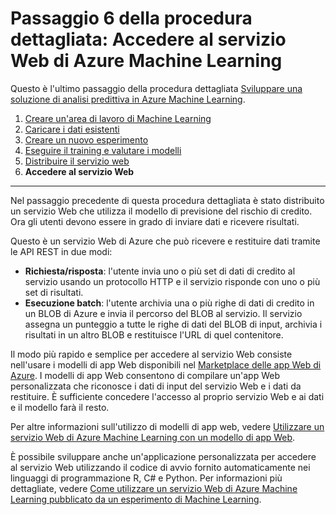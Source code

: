 <properties
	pageTitle="Passaggio 6: Accedere al servizio Web di Machine Learning | Microsoft Azure"
	description="Passaggio 6 della procedura dettagliata Sviluppare una soluzione predittiva: Accedere a un servizio Web attivo di Azure Machine Learning"
	services="machine-learning"
	documentationCenter=""
	authors="garyericson"
	manager="jhubbard"
	editor="cgronlun"/> 

<tags
	ms.service="machine-learning"
	ms.workload="data-services"
	ms.tgt_pltfrm="na"
	ms.devlang="na"
	ms.topic="article"
	ms.date="09/16/2016"
	ms.author="garye"/> 


# Passaggio 6 della procedura dettagliata: Accedere al servizio Web di Azure Machine Learning

Questo è l'ultimo passaggio della procedura dettagliata [Sviluppare una soluzione di analisi predittiva in Azure Machine Learning](machine-learning-walkthrough-develop-predictive-solution.md).


1.	[Creare un'area di lavoro di Machine Learning](machine-learning-walkthrough-1-create-ml-workspace.md)
2.	[Caricare i dati esistenti](machine-learning-walkthrough-2-upload-data.md)
3.	[Creare un nuovo esperimento](machine-learning-walkthrough-3-create-new-experiment.md)
4.	[Eseguire il training e valutare i modelli](machine-learning-walkthrough-4-train-and-evaluate-models.md)
5.	[Distribuire il servizio web](machine-learning-walkthrough-5-publish-web-service.md)
6.	**Accedere al servizio Web**

----------

Nel passaggio precedente di questa procedura dettagliata è stato distribuito un servizio Web che utilizza il modello di previsione del rischio di credito. Ora gli utenti devono essere in grado di inviare dati e ricevere risultati.

Questo è un servizio Web di Azure che può ricevere e restituire dati tramite le API REST in due modi:

-	**Richiesta/risposta**: l'utente invia uno o più set di dati di credito al servizio usando un protocollo HTTP e il servizio risponde con uno o più set di risultati.
-	**Esecuzione batch**: l'utente archivia una o più righe di dati di credito in un BLOB di Azure e invia il percorso del BLOB al servizio. Il servizio assegna un punteggio a tutte le righe di dati del BLOB di input, archivia i risultati in un altro BLOB e restituisce l'URL di quel contenitore.

Il modo più rapido e semplice per accedere al servizio Web consiste nell'usare i modelli di app Web disponibili nel [Marketplace delle app Web di Azure](https://azure.microsoft.com/marketplace/web-applications/all/). I modelli di app Web consentono di compilare un'app Web personalizzata che riconosce i dati di input del servizio Web e i dati da restituire. È sufficiente concedere l'accesso al proprio servizio Web e ai dati e il modello farà il resto.

Per altre informazioni sull'utilizzo di modelli di app web, vedere [Utilizzare un servizio Web di Azure Machine Learning con un modello di app Web](machine-learning-consume-web-service-with-web-app-template.md).

È possibile sviluppare anche un'applicazione personalizzata per accedere al servizio Web utilizzando il codice di avvio fornito automaticamente nei linguaggi di programmazione R, C# e Python. Per informazioni più dettagliate, vedere [Come utilizzare un servizio Web di Azure Machine Learning pubblicato da un esperimento di Machine Learning](machine-learning-consume-web-services.md).

<!---HONumber=AcomDC_0921_2016-->